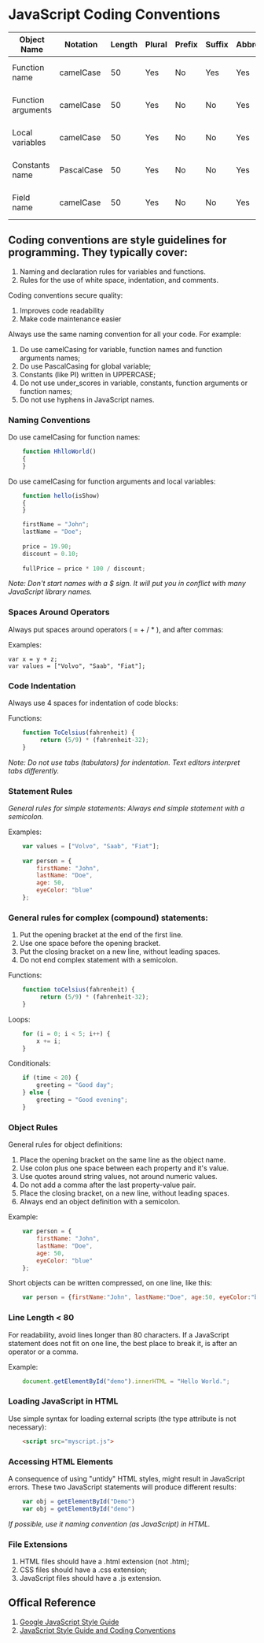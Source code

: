 # JavaScript Coding Conventions

| Object Name        | Notation   | Length | Plural | Prefix | Suffix | Abbreviation | Char Mask  | Underscores |
|--------------------|------------|--------|--------|--------|--------|--------------|------------|-------------|
| Function name      | camelCase  |     50 | Yes    | No     | Yes    | Yes          | [A-z][0-9] | No          |
| Function arguments | camelCase  |     50 | Yes    | No     | No     | Yes          | [A-z][0-9] | No          |
| Local variables    | camelCase  |     50 | Yes    | No     | No     | Yes          | [A-z][0-9] | No          |
| Constants name     | PascalCase |     50 | Yes    | No     | No     | Yes          | [A-z][0-9] | No          |
| Field name         | camelCase  |     50 | Yes    | No     | No     | Yes          | [A-z][0-9] | No          |


## Coding conventions are style guidelines for programming. They typically cover:

1. Naming and declaration rules for variables and functions.
1. Rules for the use of white space, indentation, and comments.

Coding conventions secure quality:

1. Improves code readability
1. Make code maintenance easier

Always use the same naming convention for all your code. For example:
1. Do use camelCasing for variable, function names and function arguments names;
2. Do use PascalCasing for global variable;
3. Constants (like PI) written in UPPERCASE;
4. Do not use under_scores in variable, constants, function arguments or function names;
5. Do not use hyphens in JavaScript names.


### Naming Conventions

Do use camelCasing for function names:

```javascript
    function HhlloWorld()	
    {
    }
```

Do use camelCasing for function arguments and local variables: 

```javascript
    function hello(isShow)	
    {
    }

    firstName = "John";
    lastName = "Doe";
    
    price = 19.90;
    discount = 0.10;
    
    fullPrice = price * 100 / discount;
```

*Note: Don't start names with a $ sign. It will put you in conflict with many JavaScript library names.*

### Spaces Around Operators

Always put spaces around operators ( = + / * ), and after commas:

Examples:

	var x = y + z;
	var values = ["Volvo", "Saab", "Fiat"];

### Code Indentation

Always use 4 spaces for indentation of code blocks:

Functions:

```javascript
    function ToCelsius(fahrenheit) {
         return (5/9) * (fahrenheit-32);
    }
```

*Note: Do not use tabs (tabulators) for indentation. Text editors interpret tabs differently.* 

### Statement Rules

*General rules for simple statements: Always end simple statement with a semicolon.*

Examples:

```javascript	
    var values = ["Volvo", "Saab", "Fiat"];
    
    var person = {
        firstName: "John",
        lastName: "Doe",
        age: 50,
        eyeColor: "blue"
    };
```

### General rules for complex (compound) statements:

1. Put the opening bracket at the end of the first line.
2. Use one space before the opening bracket.
3. Put the closing bracket on a new line, without leading spaces.
4. Do not end complex statement with a semicolon.

Functions:

```javascript
    function toCelsius(fahrenheit) {
         return (5/9) * (fahrenheit-32);
    }
```

Loops:

```javascript
	for (i = 0; i < 5; i++) {
	    x += i;
	}
```

Conditionals:

```javascript
    if (time < 20) {
        greeting = "Good day";
    } else {
        greeting = "Good evening";
    }
```


### Object Rules

General rules for object definitions:

1. Place the opening bracket on the same line as the object name.
2. Use colon plus one space between each property and it's value.
3. Use quotes around string values, not around numeric values.
4. Do not add a comma after the last property-value pair.
5. Place the closing bracket, on a new line, without leading spaces.
6. Always end  an object definition with a semicolon.

Example:

```javascript
    var person = {
        firstName: "John",
        lastName: "Doe",
        age: 50,
        eyeColor: "blue"
    };
```

Short objects can be written compressed, on one line, like this:

```javascript
    var person = {firstName:"John", lastName:"Doe", age:50, eyeColor:"blue"};
```

### Line Length < 80

For readability, avoid lines longer than 80 characters. If a JavaScript statement does not fit on one line, the best place to break it, is after an operator or a comma.

Example:

```javascript
    document.getElementById("demo").innerHTML = "Hello World.";
```

### Loading JavaScript in HTML

Use simple syntax for loading external scripts (the type attribute is not necessary):

```html	
	<script src="myscript.js">
```

### Accessing HTML Elements

A consequence of using "untidy" HTML styles, might result in JavaScript errors. These two JavaScript statements will produce different results:

```javascript
    var obj = getElementById("Demo")
    var obj = getElementById("demo")
```

*If possible, use it naming convention (as JavaScript) in HTML.* 

### File Extensions

1. HTML files should have a .html extension (not .htm); 
2. CSS files should have a .css extension;
3. JavaScript files should have a .js extension.

## Offical Reference

1. [Google JavaScript Style Guide](https://google.github.io/styleguide/jsguide.html#introduction)
2. [JavaScript Style Guide and Coding Conventions](http://www.w3schools.com/js/js_conventions.asp) 
